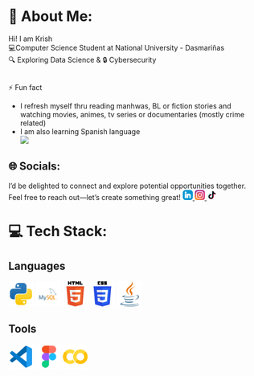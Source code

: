 # 💫 About Me:
Hi! I am Krish <br>
💻Computer Science Student at National University - Dasmariñas<br>
🔍 Exploring Data Science & 🔒 Cybersecurity<br><br>

⚡ Fun fact<br>
- I refresh myself thru reading manhwas, BL or fiction stories and watching movies, animes, tv series or documentaries (mostly crime related)<br>
- I am also learning Spanish language<br>
[![](https://visitcount.itsvg.in/api?id=alhtb&icon=5&color=0)](https://visitcount.itsvg.in)

## 🌐 Socials:
I’d be delighted to connect and explore potential opportunities together. Feel free to reach out—let’s create something great!
<a href="https://www.linkedin.com/in/krishlatuburan/">
  <img src="assets/icons/linkedin-icon.svg" alt="LinkedIn" width="20" height="20">
</a>
<a href="https://www.instagram.com/alh.tb?igsh=emltc2Nkd3kwc2Jz">
  <img src="assets/icons/instagram-icon.svg" alt="Instagram" width="20" height="20">
</a>
<a href="https://www.tiktok.com/@alh_tb?_t=ZS-8ujZeeo0QOl&_r=1">
  <img src="assets/icons/tiktok-icon.svg" alt="TikTok" width="20" height="20">
</a>

# 💻 Tech Stack:
## Languages
<a> <img src="assets/icons/python-icon.svg" alt="Python" width="50" height="50"> </a>
<a> <img src="assets/icons/mysql-icon.svg" alt="MySQL" width="50" height="50"> </a>
<a> <img src="assets/icons/html-icon.svg" alt="HTML" width="50" height="50"> </a>
<a> <img src="assets/icons/css-icon.svg" alt="CSS" width="50" height="50"> </a>
<a> <img src="assets/icons/java-icon.svg" alt="Java" width="50" height="50"> </a>


## Tools
<a> <img src="assets/icons/vscode-icon.svg" alt="VSCode" width="50" height="50"> </a>
<a> <img src="assets/icons/figma-icon.svg" alt="Figma" width="50" height="50"> </a>
<a> <img src="assets/icons/gcolab-icon.svg" alt="Google Colab" width="50" height="50"> </a>